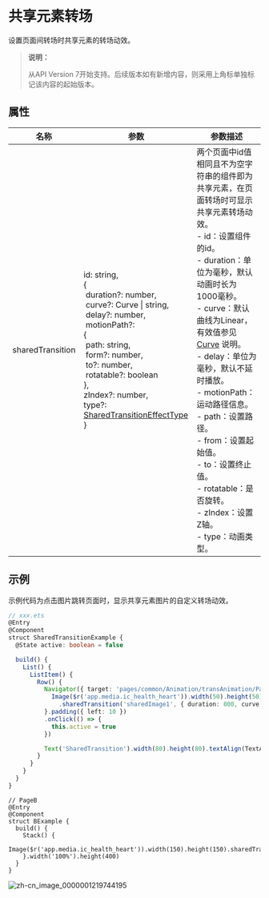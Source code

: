 # 共享元素转场

 设置页面间转场时共享元素的转场动效。 

>  **说明：**
>
>  从API Version 7开始支持。后续版本如有新增内容，则采用上角标单独标记该内容的起始版本。


## 属性

| 名称             | 参数                                                         | 参数描述                                                     |
| ---------------- | ------------------------------------------------------------ | ------------------------------------------------------------ |
| sharedTransition | id:&nbsp;string,<br/>{<br/>&nbsp;duration?: number,<br/>&nbsp;curve?: Curve&nbsp;\|&nbsp;string,<br/>&nbsp;delay?: number,<br/>&nbsp;motionPath?: <br/>{<br/>&nbsp;path: string,<br/>&nbsp;form?: number,<br/>&nbsp;to?: number,<br/>&nbsp;rotatable?: boolean<br/>},<br/>zIndex?: number,<br/>type?: [SharedTransitionEffectType](ts-appendix-enums.md#sharedtransitioneffecttype)<br/>} | 两个页面中id值相同且不为空字符串的组件即为共享元素，在页面转场时可显示共享元素转场动效。<br/>-&nbsp;id：设置组件的id。<br/>-&nbsp;duration：单位为毫秒，默认动画时长为1000毫秒。<br/>-&nbsp;curve：默认曲线为Linear，有效值参见[Curve](ts-appendix-enums.md#curve)&nbsp;说明。<br/>-&nbsp;delay：单位为毫秒，默认不延时播放。<br/>-&nbsp;motionPath：运动路径信息。<br/>-&nbsp;path：设置路径。<br/>-&nbsp;from：设置起始值。<br/>-&nbsp;to：设置终止值。<br/>-&nbsp;rotatable：是否旋转。<br/>-&nbsp;zIndex：设置Z轴。<br/>-&nbsp;type：动画类型。 |


## 示例

示例代码为点击图片跳转页面时，显示共享元素图片的自定义转场动效。 

```ts
// xxx.ets
@Entry
@Component
struct SharedTransitionExample {
  @State active: boolean = false

  build() {
    List() {
      ListItem() {
        Row() {
          Navigator({ target: 'pages/common/Animation/transAnimation/PageB', type: NavigationType.Push }) {
            Image($r('app.media.ic_health_heart')).width(50).height(50)
              .sharedTransition('sharedImage1', { duration: 800, curve: Curve.Linear, delay: 100 })
          }.padding({ left: 10 })
          .onClick(() => {
            this.active = true
          })

          Text('SharedTransition').width(80).height(80).textAlign(TextAlign.Center)
        }
      }
    }
  }
}
```

```
// PageB
@Entry
@Component
struct BExample {
  build() {
    Stack() {
      Image($r('app.media.ic_health_heart')).width(150).height(150).sharedTransition('sharedImage1')
    }.width('100%').height(400)
  }
}
```

![zh-cn_image_0000001219744195](figures/zh-cn_image_0000001219744195.gif)
